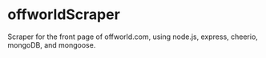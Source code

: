 # offworldScraper
Scraper for the front page of offworld.com, using node.js, express, cheerio, mongoDB, and mongoose.
